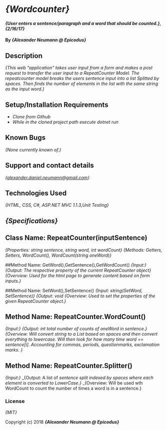 # _{Wordcounter}_

#### _{User enters a sentence/paragraph and a word that should be counted.}, {2/16/17}_

#### By _**{Alexander Neumann @ Epicodus}**_

## Description

_{This web "application" takes user input from a form and makes a post request to transfer the user input to a RepeatCounter Model. The repeatcounter model breaks the users sentence input into a list Splitted by spaces. Then finds the number of elements in the list with the same string as the input word.}_

## Setup/Installation Requirements

* _Clone from Github_
* _While in the cloned project path execute dotnet run_

## Known Bugs

_{None currently known of.}_

## Support and contact details

_{alexander.daniel.neumann@gmail.com}_

## Technologies Used

_{HTML, CSS, C#, ASP.NET MVC 1.1.3,Unit Testing}_

## _{Specifications}_
## Class Name: RepeatCounter(inputSentence)
_{Properties: string sentence, string word, int wordCount}_
_{Methods: Getters, Setters, WordCount(), WordCount(string oneWord)}_

##Method Name: GetWord(),GetSentence(),GetWordCount()
_{Input:}_
_{Output: The respective property of the current RepeatCounter object}_
_{Overview: Used for the html page to generate content based on form inputs.}_

##Method Name: SetWord(),SetSentence()
_{Input: string(SetWord, SetSentence)}_
_{Output: void_
_{Overview: Used to set the properties of the given RepeatCounter object.}_

## Method Name: RepeatCounter.WordCount()
_{Input:}_
_{Output: int total number of counts of oneWord in sentence.}_
_{Overview: Will convert string to a List based on spaces and then convert everything to lowercase. Will then look for how many time word == sentence[i]. Accounting for commas, periods, questionmarks, exclamation marks. }_

## Method Name: RepeatCounter.Splitter()
_{Input:}_
_{Output: A list of _sentence split indexed by spaces where each element is converted to LowerCase.}_
_{Overview: Will be used wth WordCount to count the number of times a word is in a sentence.}

### License

*{MIT}*

Copyright (c) 2018 **_{Alexander Neumann @ Epicodus}_**

